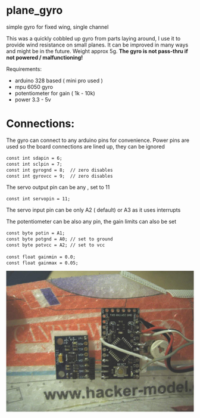 # plane_gyro
simple gyro for fixed wing, single channel

This was a quickly cobbled up gyro from parts laying around, I use it to provide wind resistance on small planes. It can be improved in many ways and might be in the future.  Weight approx 5g. __The gyro is not pass-thru if not powered / malfunctioning!__

Requirements: 

* arduino 328 based ( mini pro used )
* mpu 6050 gyro
* potentiometer for gain ( 1k - 10k)
* power 3.3 - 5v

# Connections:

The gyro can connect to any arduino pins for convenience. Power pins are used so the board connections are lined up, they can be ignored

```arduino
const int sdapin = 6;
const int sclpin = 7;
const int gyrognd = 8;  // zero disables
const int gyrovcc = 9;  // zero disables
```

The servo output pin can be any , set to 11

```arduino
const int servopin = 11;
```

The servo input pin can be only A2 ( default)  or A3 as it uses interrupts

The potentiometer can be also any pin, the gain limits can also be set

```arduino
const byte potin = A1;
const byte potgnd = A0; // set to ground
const byte potvcc = A2; // set to vcc

const float gainmin = 0.0;
const float gainmax = 0.05;
```


![alt text](https://github.com/silver13/plane_gyro/blob/master/img/gyro_arduino.jpg "img")
